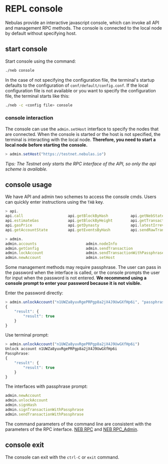 # REPL console

Nebulas provide an interactive javascript console, which can invoke all API and management RPC methods. The console is connected to the local node by default without specifying host.

## start console

Start console using the command:

```bash
./neb console
```

In the case of not specifying the configuration file, the terminal's startup defaults to the configuration of `conf/default/config.conf`. If the local configuration file is not available or you want to specify the configuration file, the terminal starts like this:

```bash
./neb -c <config file> console
```

### console interaction

The console can use the `admin.setHost` interface to specify the nodes that are connected. When the console is started or the host is not specified, the terminal is interacting with the local node. **Therefore, you need to start a local node before starting the console.**

```javascript
> admin.setHost("https://testnet.nebulas.io")
```

_Tips: The Testnet only starts the RPC interface of the API, so only the api scheme is available._

## console usage

We have API and admin two schemes to access the console cmds. Users can quickly enter instructions using the `TAB` key.

```javascript
> api.
api.call                    api.getBlockByHash          api.getNebState             api.subscribe
api.estimateGas             api.getBlockByHeight        api.getTransactionReceipt
api.gasPrice                api.getDynasty              api.latestIrreversibleBlock
api.getAccountState         api.getEventsByHash         api.sendRawTransaction
```

```javascript
> admin.
admin.accounts                      admin.nodeInfo                      admin.signHash
admin.getConfig                     admin.sendTransaction               admin.signTransactionWithPassphrase
admin.lockAccount                   admin.sendTransactionWithPassphrase admin.startPprof
admin.newAccount                    admin.setHost                       admin.unlockAccount
```

Some management methods may require passphrase. The user can pass in the password when the interface is called, or the console prompts the user for input when the password is not entered. **We recommend using a console prompt to enter your password because it is not visible.**

Enter the password directly:

```javascript
> admin.unlockAccount("n1UWZa8yuvRgePRPgp8a2jX4J9UwGXfHp6i", "passphrase")
{
    "result": {
        "result": true
    }
}
```

Use terminal prompt:

```javascript
> admin.unlockAccount("n1UWZa8yuvRgePRPgp8a2jX4J9UwGXfHp6i")
Unlock account n1UWZa8yuvRgePRPgp8a2jX4J9UwGXfHp6i
Passphrase:
{
    "result": {
        "result": true
    }
}
```

The interfaces with passphrase prompt:

```javascript
admin.newAccount
admin.unlockAccount
admin.signHash
admin.signTransactionWithPassphrase
admin.sendTransactionWithPassphrase
```

The command parameters of the command line are consistent with the parameters of the RPC interface. [NEB RPC](rpc/README.html) and [NEB RPC\_Admin](rpc/rpc_admin.md).

## console exit

The console can exit with the `ctrl-C` or `exit` command.

